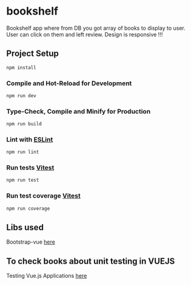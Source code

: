 # bookshelf

Bookshelf app where from DB you got array of books to display to user. User can click on them and left review.
Design is responsive !!!

## Project Setup

```sh
npm install
```

### Compile and Hot-Reload for Development

```sh
npm run dev
```

### Type-Check, Compile and Minify for Production

```sh
npm run build
```

### Lint with [ESLint](https://eslint.org/)

```sh
npm run lint
```

### Run tests [Vitest](https://vitest.dev)

```sh
npm run test
```

### Run test coverage [Vitest](https://vitest.dev)

```sh
npm run coverage
```

## Libs used
Bootstrap-vue [here](https://bootstrap-vue-next.github.io/bootstrap-vue-next/docs.html)

## To check books about unit testing in VUEJS
Testing Vue.js Applications [here](https://www.oreilly.com/library/view/testing-vuejs-applications/9781617295249/)